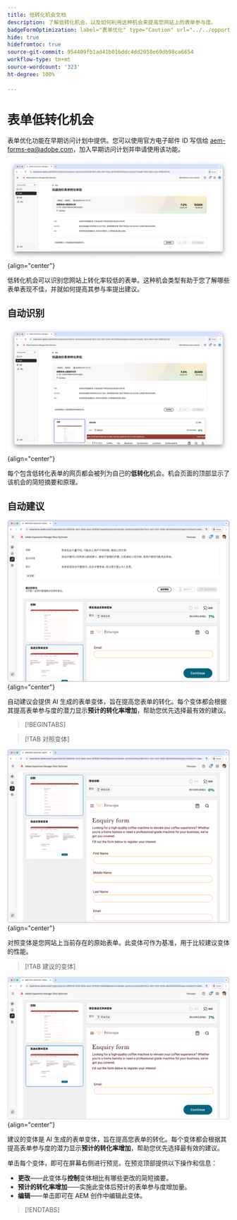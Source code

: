 ```yaml
---
title: 低转化机会文档
description: 了解低转化机会，以及如何利用这种机会来提高您网站上的表单参与度。
badgeFormOptimization: label="表单优化" type="Caution" url="../../opportunity-types/form-optimization.md" tooltip="表单优化"
hide: true
hidefromtoc: true
source-git-commit: 954409fb1ad41b016ddc4dd2058e69db98ca6654
workflow-type: tm+mt
source-wordcount: '323'
ht-degree: 100%

---
```



# 表单低转化机会

<span class="preview"> 表单优化功能在早期访问计划中提供。您可以使用官方电子邮件 ID 写信给 aem-forms-ea@adobe.com，加入早期访问计划并申请使用该功能。</span>

![低转化机会](./assets/low-conversions/hero.png){align="center"}

低转化机会可以识别您网站上转化率较低的表单。这种机会类型有助于您了解哪些表单表现不佳，并就如何提高其参与率提出建议。

## 自动识别

![自动识别低转化](./assets/low-conversions/auto-identify.png){align="center"}

每个包含低转化表单的网页都会被列为自己的&#x200B;**低转化**&#x200B;机会。机会页面的顶部显示了该机会的简短摘要和原理。

## 自动建议

![自动建议低转化](./assets/low-conversions/auto-suggest.png){align="center"}

自动建议会提供 AI 生成的表单变体，旨在提高您表单的转化。每个变体都会根据其提高表单参与度的潜力显示&#x200B;**预计的转化率增加**，帮助您优先选择最有效的建议。

>[!BEGINTABS]

>[!TAB 对照变体]

![对照变体](./assets/low-conversions/control-variation.png){align="center"}

对照变体是您网站上当前存在的原始表单。此变体可作为基准，用于比较建议变体的性能。

>[!TAB 建议的变体]

![建议的变体](./assets/low-conversions/suggested-variations.png){align="center"}

建议的变体是 AI 生成的表单变体，旨在提高您表单的转化。每个变体都会根据其提高表单参与度的潜力显示&#x200B;**预计的转化率增加**，帮助您优先选择最有效的建议。

单击每个变体，即可在屏幕右侧进行预览。在预览顶部提供以下操作和信息：

* **更改**——此变体与&#x200B;**控制**&#x200B;变体相比有哪些更改的简短摘要。
* **预计的转化率增加**——实施此变体后预计的表单参与度增加量。
* **编辑**——单击即可在 AEM 创作中编辑此变体。

>[!ENDTABS]


<!-- 

## Auto-optimize

[!BADGE Ultimate]{type=Positive tooltip="Ultimate"}

![Auto-optimize low conversions](./assets/low-conversions/auto-optimize.png){align="center"}

Sites Optimizer Ultimate adds the ability to deploy auto-optimization for the issues found by the low conversions opportunity.

>[!BEGINTABS]

>[!TAB Test multiple]


>[!TAB Publish selected]

{{auto-optimize-deploy-optimization-slack}}

>[!TAB Request approval]

{{auto-optimize-request-approval}}

>[!ENDTABS]


-->